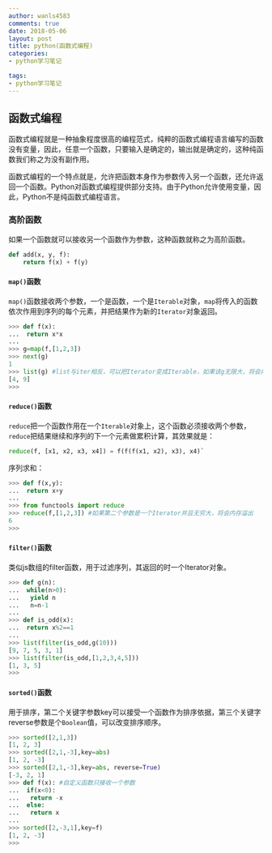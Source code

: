 ```yaml
---
author: wanls4583
comments: true
date: 2018-05-06
layout: post
title: python(函数式编程)
categories:
- python学习笔记

tags:
- python学习笔记
---
```


## 函数式编程

函数式编程就是一种抽象程度很高的编程范式，纯粹的函数式编程语言编写的函数没有变量，因此，任意一个函数，只要输入是确定的，输出就是确定的，这种纯函数我们称之为没有副作用。

函数式编程的一个特点就是，允许把函数本身作为参数传入另一个函数，还允许返回一个函数。Python对函数式编程提供部分支持。由于Python允许使用变量，因此，Python不是纯函数式编程语言。

### 高阶函数

如果一个函数就可以接收另一个函数作为参数，这种函数就称之为高阶函数。

```python
def add(x, y, f):
    return f(x) + f(y)
```

#### `map()`函数

`map()`函数接收两个参数，一个是函数，一个是`Iterable`对象，`map`将传入的函数依次作用到序列的每个元素，并把结果作为新的`Iterator`对象返回。

```python
>>> def f(x):
...  return x*x
...
>>> g=map(f,[1,2,3])
>>> next(g)
1
>>> list(g) #list与iter相反，可以把Iterator变成Iterable，如果该g无限大，将会内存溢出
[4, 9]
>>>
```

#### `reduce()`函数

`reduce`把一个函数作用在一个`Iterable`对象上，这个函数必须接收两个参数，`reduce`把结果继续和序列的下一个元素做累积计算，其效果就是：

```python
reduce(f, [x1, x2, x3, x4]) = f(f(f(x1, x2), x3), x4)`
```

序列求和：

```python
>>> def f(x,y):
...  return x+y
...
>>> from functools import reduce
>>> reduce(f,[1,2,3]) #如果第二个参数是一个Iterator并且无穷大，将会内存溢出
6
>>>
```

#### `filter()`函数

类似js数组的filter函数，用于过滤序列，其返回的时一个Iterator对象。

```python
>>> def g(n):
...  while(n>0):
...   yield n
...   n=n-1
...
>>> def is_odd(x):
...  return x%2==1
...
>>> list(filter(is_odd,g(10)))
[9, 7, 5, 3, 1]
>>> list(filter(is_odd,[1,2,3,4,5]))
[1, 3, 5]
>>>
```

#### `sorted()`函数

用于排序，第二个关键字参数key可以接受一个函数作为排序依据，第三个关键字reverse参数是个`Boolean`值，可以改变排序顺序。

```python
>>> sorted([2,1,3])
[1, 2, 3]
>>> sorted([2,1,-3],key=abs)
[1, 2, -3]
>>> sorted([2,1,-3],key=abs, reverse=True)
[-3, 2, 1]
>>> def f(x): #自定义函数只接收一个参数
...  if(x<0):
...   return -x
...  else:
...   return x
...
>>> sorted([2,-3,1],key=f)
[1, 2, -3]
>>>
```






